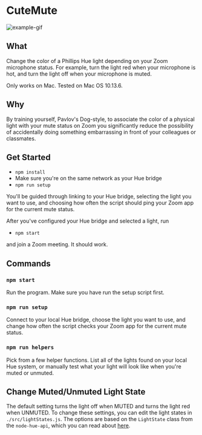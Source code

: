 # CuteMute

![example-gif](example.gif)

## What

Change the color of a Phillips Hue light depending on your Zoom microphone status. For example, turn the light red when your microphone is hot, and turn the light off when your microphone is muted.

Only works on Mac. Tested on Mac OS 10.13.6.

## Why

By training yourself, Pavlov's Dog-style, to associate the color of a physical light with your mute status on Zoom you significantly reduce the possibility of accidentally doing something embarrassing in front of your colleagues or classmates.

## Get Started

* `npm install`
* Make sure you're on the same network as your Hue bridge
* `npm run setup`

You'll be guided through linking to your Hue bridge, selecting the light you want to use, and choosing how often the script should ping your Zoom app for the current mute status.

After you've configured your Hue bridge and selected a light, run

* `npm start`

and join a Zoom meeting. It should work.

## Commands

### `npm start`

Run the program. Make sure you have run the setup script first.
 
### `npm run setup`
 
Connect to your local Hue bridge, choose the light you want to use, and change how often the script checks your Zoom app for the current mute status.

### `npm run helpers`

Pick from a few helper functions. List all of the lights found on your local Hue system, or manually test what your light will look like when you're muted or unmuted.

## Change Muted/Unmuted Light State

The default setting turns the light off when MUTED and turns the light red when UNMUTED. To change these settings, you can edit the light states in `./src/lightStates.js`. The options are based on the `LightState` class from the `node-hue-api`, which you can read about [here](https://github.com/peter-murray/node-hue-api/blob/d2355202ac6f4bb74c0733fb4739e7c7fcb34e0d/docs/lightState.md).
